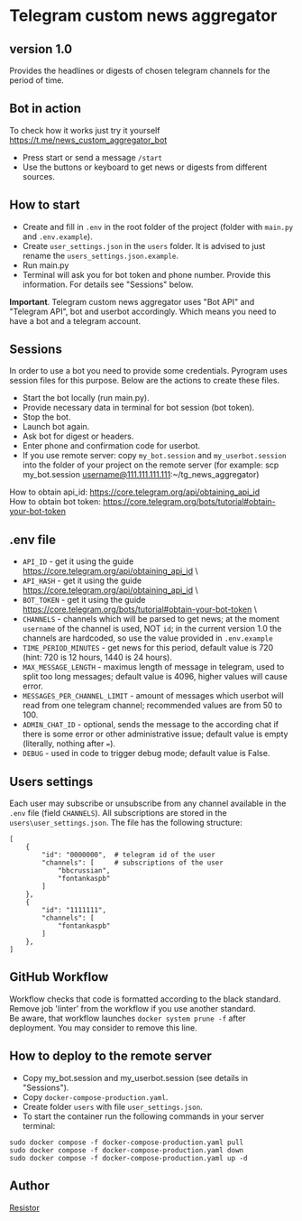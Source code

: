 # Telegram custom news aggregator
## version 1.0
Provides the headlines or digests of chosen telegram channels for the period of time.

## Bot in action
To check how it works just try it yourself https://t.me/news_custom_aggregator_bot
- Press start or send a message `/start`
- Use the buttons or keyboard to get news or digests from different sources.

## How to start
- Create and fill in `.env` in the root folder of the project (folder with `main.py` and `.env.example`).
- Create `user_settings.json` in the `users` folder. It is advised to just rename the `users_settings.json.example`.
- Run main.py
- Terminal will ask you for bot token and phone number. Provide this information. For details see "Sessions" below.

**Important**. Telegram custom news aggregator uses "Bot API" and "Telegram API", bot and userbot accordingly. Which means you need to have a bot and a telegram account.

## Sessions
In order to use a bot you need to provide some credentials. Pyrogram uses session files for this purpose. Below are the actions to create these files.
- Start the bot locally (run main.py).
- Provide necessary data in terminal for bot session (bot token).
- Stop the bot.
- Launch bot again.
- Ask bot for digest or headers.
- Enter phone and confirmation code for userbot.
- If you use remote server: copy `my_bot.session` and `my_userbot.session` into the folder of your project on the remote server (for example: scp my_bot.session username@111.111.111.111:~/tg_news_aggregator)

How to obtain api_id: https://core.telegram.org/api/obtaining_api_id \
How to obtain bot token: https://core.telegram.org/bots/tutorial#obtain-your-bot-token

## .env file
- `API_ID` - get it using the guide https://core.telegram.org/api/obtaining_api_id \
- `API_HASH` - get it using the guide https://core.telegram.org/api/obtaining_api_id \
- `BOT_TOKEN` - get it using the guide https://core.telegram.org/bots/tutorial#obtain-your-bot-token \
- `CHANNELS` - channels which will be parsed to get news; at the moment `username` of the channel is used, NOT `id`; in the current version 1.0 the channels are hardcoded, so use the value provided in `.env.example`
- `TIME_PERIOD_MINUTES` - get news for this period, default value is 720 (hint: 720 is 12 hours, 1440 is 24 hours).
- `MAX_MESSAGE_LENGTH` - maximus length of message in telegram, used to split too long messages; default value is 4096, higher values will cause error.
- `MESSAGES_PER_CHANNEL_LIMIT` - amount of messages which userbot will read from one telegram channel; recommended values are from 50 to 100.
- `ADMIN_CHAT_ID` - optional, sends the message to the according chat if there is some error or other administrative issue; default value is empty (literally, nothing after `=`).
- `DEBUG` - used in code to trigger debug mode; default value is False.


## Users settings
Each user may subscribe or unsubscribe from any channel available in the `.env` file (field `CHANNELS`).
All subscriptions are stored in the `users\user_settings.json`. The file has the following structure:
```
[
    {
        "id": "0000000",  # telegram id of the user
        "channels": [     # subscriptions of the user
            "bbcrussian",
            "fontankaspb"
        ]
    },
    {
        "id": "1111111",
        "channels": [
            "fontankaspb"
        ]
    },
]
```

## GitHub Workflow
Workflow checks that code is formatted according to the black standard. Remove job 'linter' from the workflow if you use another standard.\
Be aware, that workflow launches `docker system prune -f` after deployment. You may consider to remove this line.

## How to deploy to the remote server
- Copy my_bot.session and my_userbot.session (see details in "Sessions").
- Copy `docker-compose-production.yaml`.
- Create folder `users` with file `user_settings.json`.
- To start the container run the following commands in your server terminal:
```
sudo docker compose -f docker-compose-production.yaml pull
sudo docker compose -f docker-compose-production.yaml down
sudo docker compose -f docker-compose-production.yaml up -d
```

## Author
[Resistor](https://github.com/Resistor-git/)